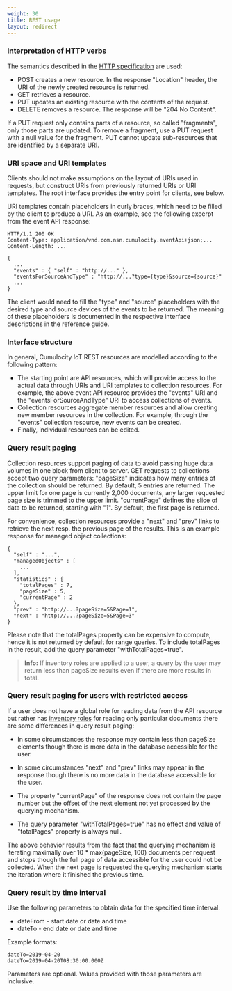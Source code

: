 ```yaml
---
weight: 30
title: REST usage
layout: redirect
---
```


### Interpretation of HTTP verbs

The semantics described in the [HTTP specification](http://www.w3.org/Protocols/rfc2616/rfc2616-sec9.html#sec9) are used:

-   POST creates a new resource. In the response "Location" header, the URI of the newly created resource is returned.
-   GET retrieves a resource.
-   PUT updates an existing resource with the contents of the request.
-   DELETE removes a resource. The response will be "204 No Content".

If a PUT request only contains parts of a resource, so called "fragments", only those parts are updated. To remove a fragment, use a PUT request with a null value for the fragment. PUT cannot update sub-resources that are identified by a separate URI.

### URI space and URI templates

Clients should not make assumptions on the layout of URIs used in requests, but construct URIs from previously returned URIs or URI templates. The root interface provides the entry point for clients, see below.

URI templates contain placeholders in curly braces, which need to be filled by the client to produce a URI. As an example, see the following excerpt from the event API response:

    HTTP/1.1 200 OK
    Content-Type: application/vnd.com.nsn.cumulocity.eventApi+json;...
    Content-Length: ...

    {
      ...
      "events" : { "self" : "http://..." },
      "eventsForSourceAndType" : "http://...?type={type}&source={source}"
      ...
    }

The client would need to fill the "type" and "source" placeholders with the desired type and source devices of the events to be returned. The meaning of these placeholders is documented in the respective interface descriptions in the reference guide.

### Interface structure

In general, Cumulocity IoT REST resources are modelled according to the following pattern:

-   The starting point are API resources, which will provide access to the actual data through URIs and URI templates to collection resources. For example, the above event API resource provides the "events" URI and the "eventsForSourceAndType" URI to access collections of events.
-   Collection resources aggregate member resources and allow creating new member resources in the collection. For example, through the "events" collection resource, new events can be created.
-   Finally, individual resources can be edited.

### <a name="paging"></a>Query result paging

Collection resources support paging of data to avoid passing huge data volumes in one block from client to server. GET requests to collections accept two query parameters: "pageSize" indicates how many entries of the collection should be returned. By default, 5 entries are returned. The upper limit for one page is currently 2,000 documents, any larger requested page size is trimmed to the upper limit. "currentPage" defines the slice of data to be returned, starting with "1". By default, the first page is returned.

For convenience, collection resources provide a "next" and "prev" links to retrieve the next resp. the previous page of the results. This is an example response for managed object collections:

    {
      "self" : "...",
      "managedObjects" : [
        ...
      ],
      "statistics" : {
        "totalPages" : 7,
        "pageSize" : 5,
        "currentPage" : 2
      },
      "prev" : "http://...?pageSize=5&Page=1",
      "next" : "http://...?pageSize=5&Page=3"
    }

Please note that the totalPages property can be expensive to compute, hence it is not returned by default for range queries. To include totalPages in the result, add the query parameter "withTotalPages=true".

> **Info:** If inventory roles are applied to a user, a query by the user may return less than pageSize results even if there are more results in total.

### <a name="paging"></a>Query result paging for users with restricted access

If a user does not have a global role for reading data from the API resource but rather has [inventory roles](/users-guide/administration#inventory) for reading only particular documents there are some differences in query result paging:

-   In some circumstances the response may contain less than pageSize elements though there is more data in the database accessible for the user.

-   In some circumstances "next" and "prev" links may appear in the response though there is no more data in the database accessible for the user.

-   The property "currentPage" of the response does not contain the page number but the offset of the next element not yet processed by the querying mechanism.

-   The query parameter "withTotalPages=true" has no effect and value of "totalPages" property is always null.

The above behavior results from the fact that the querying mechanism is iterating maximally over 10 * max(pageSize, 100) documents per request and stops though the full page of data accessible for the user could not be collected. When the next page is requested the querying mechanism starts the iteration where it finished the previous time.

### <a name="dates"></a>Query result by time interval

Use the following parameters to obtain data for the specified time interval:

- dateFrom - start date or date and time
- dateTo - end date or date and time

Example formats:

    dateTo=2019-04-20
    dateTo=2019-04-20T08:30:00.000Z

Parameters are optional. Values provided with those parameters are inclusive.
